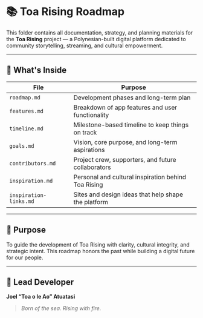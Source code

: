 # 📚 Toa Rising Roadmap

This folder contains all documentation, strategy, and planning materials for the **Toa Rising** project — a Polynesian-built digital platform dedicated to community storytelling, streaming, and cultural empowerment.

---

## 📁 What's Inside

| File | Purpose |
|------|---------|
| `roadmap.md`        | Development phases and long-term plan |
| `features.md`       | Breakdown of app features and user functionality |
| `timeline.md`       | Milestone-based timeline to keep things on track |
| `goals.md`          | Vision, core purpose, and long-term aspirations |
| `contributors.md`   | Project crew, supporters, and future collaborators |
| `inspiration.md`    | Personal and cultural inspiration behind Toa Rising |
| `inspiration-links.md` | Sites and design ideas that help shape the platform |

---

## 🧠 Purpose

To guide the development of Toa Rising with clarity, cultural integrity, and strategic intent. This roadmap honors the past while building a digital future for our people.

---

## 🛶 Lead Developer

**Joel “Toa o le Ao” Atuatasi**  
> *Born of the sea. Rising with fire.*
